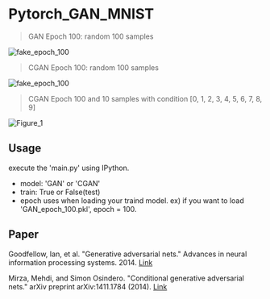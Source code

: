 # Pytorch_GAN_MNIST

>GAN Epoch 100: random 100 samples

![fake_epoch_100](https://user-images.githubusercontent.com/33240322/77092658-5471ed80-6a4d-11ea-99b7-c3bcac55adcf.png)

>CGAN Epoch 100: random 100 samples

![fake_epoch_100](https://user-images.githubusercontent.com/33240322/77092697-5cca2880-6a4d-11ea-9159-ce6e1280e5ee.png)

>CGAN Epoch 100 and 10 samples with condition [0, 1, 2, 3, 4, 5, 6, 7, 8, 9]

![Figure_1](https://user-images.githubusercontent.com/33240322/77092718-62277300-6a4d-11ea-8ce6-18d05b1dd07b.png)

## Usage

execute the 'main.py' using IPython.
- model: 'GAN' or 'CGAN'
- train: True or False(test)
- epoch uses when loading your traind model. ex) if you want to load 'GAN_epoch_100.pkl', epoch = 100.

## Paper

Goodfellow, Ian, et al. "Generative adversarial nets." Advances in neural information processing systems. 2014. [Link](http://papers.nips.cc/paper/5423-generative-adversarial-nets.pdf)

Mirza, Mehdi, and Simon Osindero. "Conditional generative adversarial nets." arXiv preprint arXiv:1411.1784 (2014). [Link](https://arxiv.org/pdf/1411.1784.pdf)
